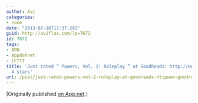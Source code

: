 ```yaml
---
author: Avi
categories:
- none
date: "2013-07-16T17:37:29Z"
guid: http://aviflax.com/?p=7672
id: 7672
tags:
- ADN
- Appdotnet
- IFTTT
title: 'Just rated “ Powers, Vol. 2: Roleplay ” at GoodReads: http://www.goodreads.com/review/show/669458525
  4 stars'
url: /post/just-rated-powers-vol-2-roleplay-at-goodreads-httpwww-goodreads-comreviewshow669458525-4-stars/
---
```

(Originally published [on App.net](http://alpha.app.net/aviflax/post/7743323).)